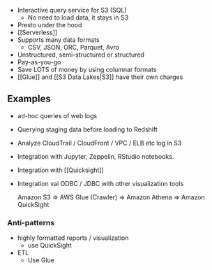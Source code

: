 - Interactive query service for S3 (SQL)
	- No need to load data, it stays in S3
- Presto under the hood
- [[Serverless]]
- Supports many data formats
	- CSV, JSON, ORC, Parquet, Avro
- Unstructured, semi-structured or structured
- Pay-as-you-go
- Save LOTS of money by using columnar formats
- [[Glue]] and [[S3 Data Lakes|S3]] have their own charges

## Examples
- ad-hoc queries of web logs
- Querying staging data before loading to Redshift
- Analyze CloudTrail / CloudFront / VPC / ELB etc log in S3
- Integration with Jupyter, Zeppelin, RStudio notebooks.
- Integration with [[Quicksight]]
- Integration vai ODBC / JDBC with other visualization tools

	Amazon S3 => AWS Glue (Crawler) => Amazon Athena => Amazon QuickSight

### Anti-patterns
- highly formatted reports / visualization
	- use QuickSight
- ETL
	- Use Glue